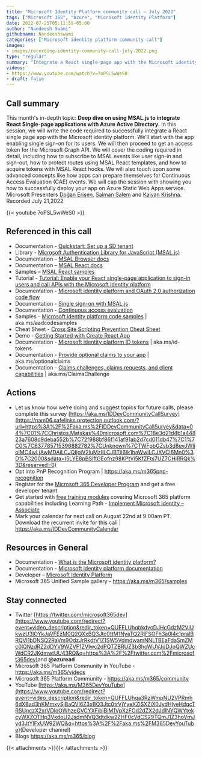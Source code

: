 ```yaml
---
title: "Microsoft Identity Platform community call – July 2022"
tags: ["Microsoft 365", "Azure", "Microsoft identity Platform"]
date: 2022-07-25T05:11:59-05:00
author: "Nandeesh Swami"
githubname: Nandeeshswami
categories: ["Microsoft identity platform community call"]
images:
- images/recording-identity-community-call-july-2022.png
type: "regular"
summary: "Integrate a React single-page app with the Microsoft identity platform. Enable SSO and get an access token for Microsoft Graph API. Subscribe to MSAL events, protect routes using MSAL Angular Guard, and acquire tokens with MSAL React hooks."
videos:
- https://www.youtube.com/watch?v=7oPSL5wWeS0
- draft: false
---
```



## Call summary

This month's in-depth topic: **Deep dive on using MSAL.js to integrate React
Single-page applications with Azure Active Directory.** In this session, we will
write the code required to successfully integrate a React single page app with
the Microsoft identity platform. We’ll start with the app enabling single
sign-on for its users. We will then proceed to get an access token for the
Microsoft Graph API. We will cover the coding required in detail, including how
to subscribe to MSAL events like user sign-in and sign-out, how to protect
routes using MSAL React templates, and how to acquire tokens with MSAL React
hooks. We will also touch upon some advanced concepts like how apps can prepare
themselves for Continuous Access Evaluation (CAE) events. We will cap the
session with showing you how to successfully deploy your app on Azure Static Web
Apps service. Microsoft Presenters [Doğan
Erişen](https://www.linkedin.com/in/doganerisen/), [Salman
Salem](https://www.linkedin.com/in/salman-salem/) and [Kalyan
Krishna](https://twitter.com/kalyankrishna1). Recorded July 21,2022

{{< youtube 7oPSL5wWeS0 >}}

## Referenced in this call

* Documentation - [Quickstart: Set up a SD
    tenant](https://docs.microsoft.com/azure/active-directory/develop/quickstart-create-new-tenant)
* Library - [Microsoft Authentication Library for JavaScript
    (MSAL.js)](https://github.com/AzureAD/microsoft-authentication-library-for-js)
* Documentation – [MSAL Browser
    docs](https://github.com/AzureAD/microsoft-authentication-library-for-js/tree/dev/lib/msal-browser/docs)
* Documentation – [MSAL React
    docs](https://github.com/AzureAD/microsoft-authentication-library-for-js/tree/dev/lib/msal-react/docs)
* Samples – [MSAL React
    samples](https://github.com/AzureAD/microsoft-authentication-library-for-js/tree/dev/samples/msal-react-samples)
* Tutorial - [Tutorial: Enable your React single-page application to sign-in
    users and call APIs with the Microsoft identity
    platform](https://github.com/Azure-Samples/ms-identity-javascript-react-tutorial)
* Documentation - [Microsoft identity platform and OAuth 2.0 authorization
    code
    flow](https://docs.microsoft.com/azure/active-directory/develop/v2-oauth2-auth-code-flow)
* Documentation - [Single sign-on with
    MSAL.js](https://docs.microsoft.com/azure/active-directory/develop/msal-js-sso)
* Documentation - [Continuous access
    evaluation](https://docs.microsoft.com/azure/active-directory/conditional-access/concept-continuous-access-evaluation)
* Samples - [Microsoft identity platform code
    samples](https://docs.microsoft.com/azure/active-directory/develop/sample-v2-code)
    \| aka.ms/aadcodesamples
* Cheat Sheet - [Cross Site Scripting Prevention Cheat
    Sheet](https://cheatsheetseries.owasp.org/cheatsheets/Cross_Site_Scripting_Prevention_Cheat_Sheet.html)
* Demo - [Getting Started with Create React
    App](https://github.com/derisen/msal-react-demo)
* Documentation - [Microsoft identity platform ID
    tokens](https://docs.microsoft.com/azure/active-directory/develop/id-tokens)
    \| aka.ms/id-tokens
* Documentation - [Provide optional claims to your
    app](https://docs.microsoft.com/azure/active-directory/develop/active-directory-optional-claims)
    \| aka.ms/optionalclaims
* Documentation - [Claims challenges, claims requests, and client
    capabilities](https://docs.microsoft.com/azure/active-directory/develop/claims-challenge)
    \| aka.ms/ClaimsChallenge

## Actions

* Let us know how we’re doing and suggest topics for future calls, please
    complete this survey
    [https://aka.ms/IDDevCommunityCallSurvey](https://nam06.safelinks.protection.outlook.com/?url=https%3A%2F%2Faka.ms%2FIDDevCommunityCallSurvey&data=04%7C01%7CChristos.Matskas%40microsoft.com%7C18e3d21d4b1a44823a7608d9deba552b%7C72f988bf86f141af91ab2d7cd011db47%7C1%7C0%7C637785715396882782%7CUnknown%7CTWFpbGZsb3d8eyJWIjoiMC4wLjAwMDAiLCJQIjoiV2luMzIiLCJBTiI6Ik1haWwiLCJXVCI6Mn0%3D%7C2000&sdata=I5LYE8pBSlftGEofnz98KPtVi5KfZFts7UZ7CHjRRQk%3D&reserved=0)
* Opt into PnP Recognition Program \| <https://aka.ms/m365pnp-recognition>
* Register for the [Microsoft 365 Developer
    Program](https://aka.ms/m365/devprogram) and get a free developer tenant
* Get started with [free training modules](https://aka.ms/m365/dev/learn)
    covering Microsoft 365 platform capabilities including Learning Path -
    [Implement Microsoft identity –
    Associate](https://docs.microsoft.com/en-us/learn/paths/m365-identity-associate/)
* Mark your calendar for next call on August 22nd at 9:00am PT. Download the
    recurrent invite for this call \| <https://aka.ms/IDDevCommunityCalendar>

## Resources in General

* Documentation - [What is the Microsoft identity platform?](https://docs.microsoft.com/azure/active-directory/develop/v2-overview)
* Documentation - [Microsoft identity platform documentation](https://docs.microsoft.com/azure/active-directory/develop/)
* Developer – [Microsoft Identity Platform](https://developer.microsoft.com/identity)
* Microsoft 365 Unified Sample gallery - <https://aka.ms/m365/samples>

## Stay connected

* Twitter [https://twitter.com/microsoft365dev](https://www.youtube.com/redirect?event=video_description&redir_token=QUFFLUhqbkdvcDJHcGdzM2VIUkwzU3lOYkJaVFEzM0Q2QXxBQ3Jtc0ttM1NyaTQ2RjFSOFh3a0l4c1pralBRQVI1bDNSQ2RaVm9OdzJrRkdtV1Z1SW5VdmdwamNNLTBEaFdaSmZMc0lQNzdRZ2dDYV9WZVF1ZVIwc2dPQTZBRUZ3b3hoWUVJdDJoQWZUcWdCR2JKdmwtUU43RQ&q=https%3A%2F%2Ftwitter.com%2Fmicrosoft365dev)​ and **@azuread**
* Microsoft 365 Platform Community in YouTube - <https://aka.ms/m365/videos>
* Microsoft 365 Platform Community - <https://aka.ms/m365/community>
* YouTube [https://aka.ms/M365DevYouTube](https://www.youtube.com/redirect?event=video_description&redir_token=QUFFLUhqa3RzWmpNU2VPRmh6dXBad3hKMmxySjBaQVl6Z3xBQ3Jtc0trVjYyeXZlSXZiX0JydHlyeHdqcTRSUnczX2xrVDloOWhzeGVCYXFibjBiM1VpXzFOd2dZX2dJdlNYQWYtekcyWXZOTHp3VkdoU2JsdmNVQ3dtdkw2ZHF0cVdCS29TQmJ1Z3hoVmJyd3JtYlFxUW92WQ&q=https%3A%2F%2Faka.ms%2FM365DevYouTube)​ (Developer channel)
* Blogs <https://aka.ms/m365/blog>

{{< attachments >}}{{< /attachments >}}
